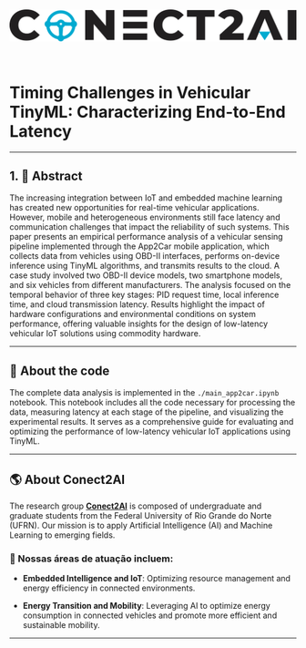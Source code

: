 &nbsp;
&nbsp;
<p align="center">
  <img width="800" src="./figures/conecta_logo.png" />
</p> 

&nbsp;

# Timing Challenges in Vehicular TinyML: Characterizing End-to-End Latency

<!-- ### ✍🏾 Autores: [Hilton Machado](https://github.com/HiltonThallyson), [Matheus Andrade](https://github.com/DinizMaths), [Marianne Diniz](https://github.com/MarianneDiniz), [Ivanovitch Silva](https://github.com/ivanovitchm) -->

---

## 1. 📖 Abstract

The increasing integration between IoT and embedded machine learning has created new opportunities for real-time vehicular applications. However, mobile and heterogeneous environments still face latency and communication challenges that impact the reliability of such systems. This paper presents an empirical performance analysis of a vehicular sensing pipeline implemented through the App2Car mobile application, which collects data from vehicles using OBD-II interfaces, performs on-device inference using TinyML algorithms, and transmits results to the cloud. A case study involved two OBD-II device models, two smartphone models, and six vehicles from different manufacturers. The analysis focused on the temporal behavior of three key stages: PID request time, local inference time, and cloud transmission latency. Results highlight the impact of hardware configurations and environmental conditions on system performance, offering valuable insights for the design of low-latency vehicular IoT solutions using commodity hardware.

---

## 🚀 About the code


The complete data analysis is implemented in the `./main_app2car.ipynb` notebook. This notebook includes all the code necessary for processing the data, measuring latency at each stage of the pipeline, and visualizing the experimental results. It serves as a comprehensive guide for evaluating and optimizing the performance of low-latency vehicular IoT applications using TinyML.

---

## 🌎 About Conect2AI

The research group [**Conect2AI**](http://conect2ai.dca.ufrn.br) is composed of undergraduate and graduate students from the Federal University of Rio Grande do Norte (UFRN). Our mission is to apply Artificial Intelligence (AI) and Machine Learning to emerging fields.

### 🎯 Nossas áreas de atuação incluem:

- **Embedded Intelligence and IoT**: Optimizing resource management and energy efficiency in connected environments.

- **Energy Transition and Mobility**: Leveraging AI to optimize energy consumption in connected vehicles and promote more efficient and sustainable mobility.

---